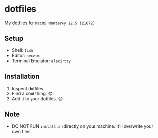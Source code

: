 # dotfiles
My dotfiles for `macOS Monterey 12.5 (21G72)`


## Setup

- Shell: `fish`
- Editor: `neovim`
- Terminal Emulator: `alacirtty`



## Installation

1. Inspect dotfiles.
2. Find a cool thing. 😎
3. Add it to your dotfiles. 😉


## Note

- DO NOT RUN `install.sh` directly on your machine. It'll overwrite your own files.

